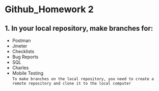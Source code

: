 # Github_Homework 2
## 1. In your local repository, make branches for:
- Postman   
- Jmeter   
- Checklists   
- Bug Reports   
- SQL   
- Charles   
- Mobile Testing   
`To make branches on the local repository, you need to create a remote repository and clone it to the local computer`
